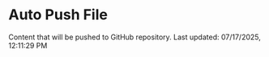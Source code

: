 # Auto Push File

Content that will be pushed to GitHub repository.
Last updated: 07/17/2025, 12:11:29 PM